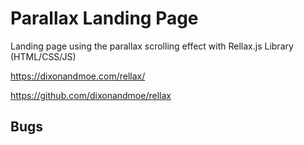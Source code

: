 # Parallax Landing Page
 
 
 Landing page using the parallax scrolling effect with Rellax.js Library (HTML/CSS/JS)


https://dixonandmoe.com/rellax/

https://github.com/dixonandmoe/rellax


## Bugs
